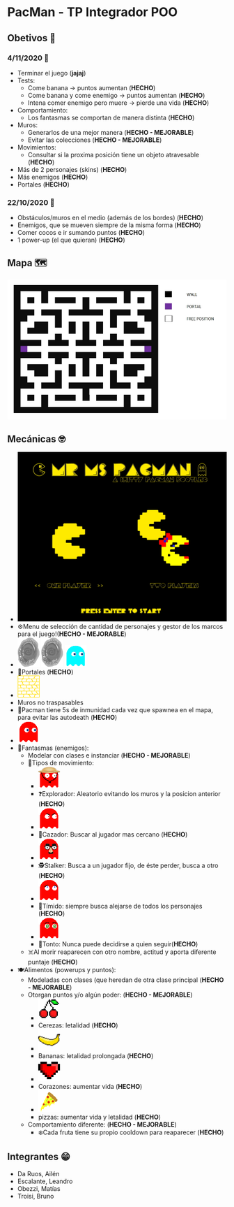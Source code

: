 # PacMan - TP Integrador POO

## Obetivos 📒

### 4/11/2020 📅

- Terminar el juego (**jajaj**)
- Tests:
    - Come banana -> puntos aumentan (**HECHO**)
    - Come banana y come enemigo -> puntos aumentan (**HECHO**)
    - Intena comer enemigo pero muere -> pierde una vida (**HECHO**)
- Comportamiento:
    - Los fantasmas se comportan de manera distinta (**HECHO**)
- Muros:
    - Generarlos de una mejor manera (**HECHO - MEJORABLE**)
    - Evitar las colecciones (**HECHO - MEJORABLE**)
- Movimientos:
    - Consultar si la proxima posición tiene un objeto atravesable (**HECHO**)
- Más de 2 personajes (skins) (**HECHO**)
- Más enemigos (**HECHO**)
- Portales (**HECHO**)

### 22/10/2020 📅

- Obstáculos/muros en  el medio (además de los bordes) (**HECHO**)
- Enemigos, que se mueven siempre de la misma forma (**HECHO**)
- Comer cocos e ir sumando puntos (**HECHO**)
- 1 power-up (el que quieran) (**HECHO**)

## Mapa 🗺️
![Mapa](assets/mapa.jpg)

## Mecánicas 🤓
-   ![menu](assets/menu/1PlayerMenu.png) 
- ⚙️Menu de selección de cantidad de personajes y gestor de los marcos para el juego!(**HECHO - MEJORABLE**)
- ![closed](assets/portales/closed.png) ![in](assets/portales/closed.png) ![out](assets/enemigo/cyan.png)
- 🚪Portales (**HECHO**)
- ![closed](assets/wall.png)
- Muros no traspasables
- 👼Pacman tiene 5s de inmunidad cada vez que spawnea en el mapa, para evitar las autodeath (**HECHO**)
- ![ghost](assets/enemigo/red.png)
- 👻Fantasmas (enemigos):
    - Modelar con clases e instanciar (**HECHO - MEJORABLE**)
    - 👣Tipos de movimiento:
        - ![explorer](assets/enemigo/red/explorador.png) 
        - ❓Explorador: Aleatorio evitando los muros y la posicion anterior (**HECHO**)
        - ![hunter](assets/enemigo/red/hunter.png) 
        - 👿Cazador: Buscar al jugador mas cercano (**HECHO**)
        - ![stalker](assets/enemigo/red/stalker.png) 
        - 🕵️Stalker: Busca a un jugador fijo, de éste perder, busca a otro (**HECHO**)
        - ![shy](assets/enemigo/red/shy.png) 
        - 🙈Tímido: siempre busca alejarse de todos los personajes (**HECHO**)
        - ![dumb](assets/enemigo/red/dumb.png) 
        - 🤔Tonto: Nunca puede decidirse a quien seguir(**HECHO**)
    - ☠️Al morir reaparecen con otro nombre, actitud y aporta diferente puntaje (**HECHO**)
- 🍽️Alimentos (powerups y puntos):
    - Modeladas con clases (que heredan de otra clase principal (**HECHO -  MEJORABLE**)
    - Otorgan puntos y/o algún poder: (**HECHO - MEJORABLE**)
        - ![cherries](assets/frutas/cherry.png) 
        - Cerezas: letalidad (**HECHO**)
        - ![cherries](assets/frutas/banana.png) 
        - Bananas: letalidad prolongada (**HECHO**)
        - ![cherries](assets/frutas/heart.png) 
        - Corazones: aumentar vida (**HECHO**)
        - ![cherries](assets/frutas/pizza.png) 
        - pizzas: aumentar vida y letalidad (**HECHO**)
    - Comportamiento diferente: (**HECHO - MEJORABLE**)
        - ❄️Cada fruta tiene su propio cooldown para reaparecer (**HECHO**)
## Integrantes 😁
- Da Ruos, Ailén
- Escalante, Leandro
- Obezzi, Matías
- Troisi, Bruno